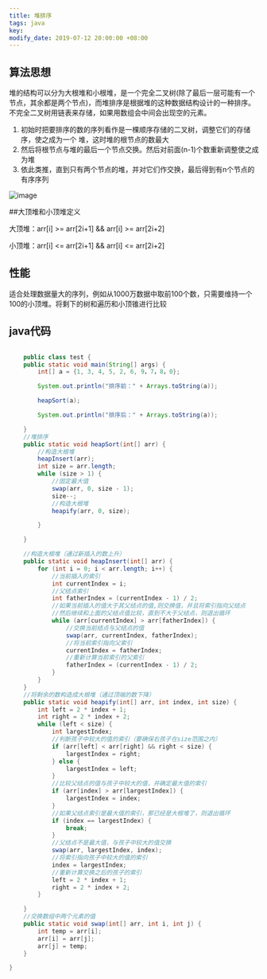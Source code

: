 ```yaml
---
title: 堆排序
tags: java
key: 
modify_date: 2019-07-12 20:00:00 +08:00
---
```




## 算法思想
堆的结构可以分为大根堆和小根堆，是一个完全二叉树(除了最后一层可能有一个节点，其余都是两个节点)，而堆排序是根据堆的这种数据结构设计的一种排序。
不完全二叉树用链表来存储，如果用数组会中间会出现空的元素。
1. 初始时把要排序的数的序列看作是一棵顺序存储的二叉树，调整它们的存储序，使之成为一个 堆，这时堆的根节点的数最大
2. 然后将根节点与堆的最后一个节点交换。然后对前面(n-1)个数重新调整使之成为堆
3. 依此类推，直到只有两个节点的堆，并对它们作交换，最后得到有n个节点的有序序列

![image](https://longdeja.github.io/blog/u=1795207144,326722603&fm=26&gp=0.jpg)

 <!--more-->
##大顶堆和小顶堆定义

大顶堆：arr[i] >= arr[2i+1] && arr[i] >= arr[2i+2]

小顶堆：arr[i] <= arr[2i+1] && arr[i] <= arr[2i+2] 



## 性能
适合处理数据量大的序列，例如从1000万数据中取前100个数，只需要维持一个100的小顶堆。将剩下的树和遍历和小顶锥进行比较

## java代码
```java

    public class test {
    public static void main(String[] args) {
        int[] a = {1, 3, 4, 5, 2, 6, 9，7，8，0};

        System.out.println("排序前：" + Arrays.toString(a));

        heapSort(a);

        System.out.println("排序后：" + Arrays.toString(a));

    }
    //堆排序
    public static void heapSort(int[] arr) {
        //构造大根堆
        heapInsert(arr);
        int size = arr.length;
        while (size > 1) {
            //固定最大值
            swap(arr, 0, size - 1);
            size--;
            //构造大根堆
            heapify(arr, 0, size);

        }

    }

    //构造大根堆（通过新插入的数上升）
    public static void heapInsert(int[] arr) {
        for (int i = 0; i < arr.length; i++) {
            //当前插入的索引
            int currentIndex = i;
            //父结点索引
            int fatherIndex = (currentIndex - 1) / 2;
            //如果当前插入的值大于其父结点的值,则交换值，并且将索引指向父结点
            //然后继续和上面的父结点值比较，直到不大于父结点，则退出循环
            while (arr[currentIndex] > arr[fatherIndex]) {
                //交换当前结点与父结点的值
                swap(arr, currentIndex, fatherIndex);
                //将当前索引指向父索引
                currentIndex = fatherIndex;
                //重新计算当前索引的父索引
                fatherIndex = (currentIndex - 1) / 2;
            }
        }
    }
    //将剩余的数构造成大根堆（通过顶端的数下降）
    public static void heapify(int[] arr, int index, int size) {
        int left = 2 * index + 1;
        int right = 2 * index + 2;
        while (left < size) {
            int largestIndex;
            //判断孩子中较大的值的索引（要确保右孩子在size范围之内）
            if (arr[left] < arr[right] && right < size) {
                largestIndex = right;
            } else {
                largestIndex = left;
            }
            //比较父结点的值与孩子中较大的值，并确定最大值的索引
            if (arr[index] > arr[largestIndex]) {
                largestIndex = index;
            }
            //如果父结点索引是最大值的索引，那已经是大根堆了，则退出循环
            if (index == largestIndex) {
                break;
            }
            //父结点不是最大值，与孩子中较大的值交换
            swap(arr, largestIndex, index);
            //将索引指向孩子中较大的值的索引
            index = largestIndex;
            //重新计算交换之后的孩子的索引
            left = 2 * index + 1;
            right = 2 * index + 2;
        }

    }
    //交换数组中两个元素的值
    public static void swap(int[] arr, int i, int j) {
        int temp = arr[i];
        arr[i] = arr[j];
        arr[j] = temp;
    }

}


```



